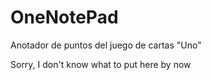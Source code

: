 # OneNotePad
Anotador de puntos del juego de cartas "Uno"

Sorry, I don't know what to put here by now
